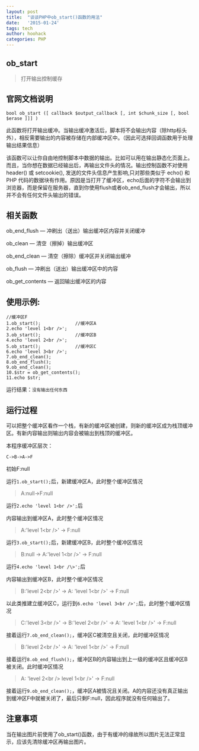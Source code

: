 ```yaml
---
layout: post
title:  "谈谈PHP中ob_start()函数的用法"
date:   '2015-01-24'
tags: tech
author: hoohack
categories: PHP
---
```


## ob_start
> 打开输出控制缓存

## 官网文档说明

    bool ob_start ([ callback $output_callback [, int $chunk_size [, bool $erase ]]] )
    
此函数将打开输出缓冲。当输出缓冲激活后，脚本将不会输出内容（除http标头外），相反需要输出的内容被存储在内部缓冲区中。（因此可选择回调函数用于处理输出结果信息）



该函数可以让你自由地控制脚本中数据的输出。比如可以用在输出静态化页面上。而且，当你想在数据已经输出后，再输出文件头的情况。输出控制函数不对使用 header() 或 setcookie(), 发送的文件头信息产生影响,只对那些类似于 echo() 和 PHP 代码的数据块有作用。原因是当打开了缓冲区，echo后面的字符不会输出到浏览器，而是保留在服务器，直到你使用flush或者ob_end_flush才会输出，所以并不会有任何文件头输出的错误。

## 相关函数

ob_end_flush — 冲刷出（送出）输出缓冲区内容并关闭缓冲

ob_clean — 清空（擦掉）输出缓冲区

ob_end_clean — 清空（擦除）缓冲区并关闭输出缓冲

ob_flush — 冲刷出（送出）输出缓冲区中的内容

ob_get_contents — 返回输出缓冲区的内容

## 使用示例:

    //缓冲区F
    1.ob_start();             //缓冲区A
    2.echo 'level 1<br />';
    3.ob_start();             //缓冲区B
    4.echo 'level 2<br />';
    5.ob_start();             //缓冲区C
    6.echo 'level 3<br />';
    7.ob_end_clean();
    8.ob_end_flush();
    9.ob_end_clean();
    10.$str = ob_get_contents();
    11.echo $str;
    
运行结果：`没有输出任何东西`

## 运行过程
可以把整个缓冲区看作一个栈，有新的缓冲区被创建，则新的缓冲区成为栈顶缓冲区。有新内容输出则输出内容会被输出到栈顶的缓冲区。

本程序缓冲区层次：
    
    C->B->A->F
    
初始F:null

运行`1.ob_start();`后，新建缓冲区A，此时整个缓冲区情况

> A:null->F:null

运行`2.echo 'level 1<br />';`后

内容输出到缓冲区A，此时整个缓冲区情况

> A:'level 1<br /\>' -> F:null

运行`3.ob_start();`后，新建缓冲区B，此时整个缓冲区情况

> B:null -> A:'level 1<br /\>' -> F:null

运行`4.echo 'level 1<br /\>';`后

内容输出到缓冲区B，此时整个缓冲区情况

> B:'level 2<br /\>' -> A: 'level 1<br /\>' -> F:null

以此类推建立缓冲区C，运行到`6.echo 'level 3<br />';`后，此时整个缓冲区情况

> C:'level 3<br /\>' -> B:'level 2<br /\>' -> A: 'level 1<br /\>' -> F:null

接着运行`7.ob_end_clean();`，缓冲区C被清空且关闭，此时缓冲区情况

> B:'level 2<br /\>' -> A: 'level 1<br /\>' -> F:null

接着运行`8.ob_end_flush();`，缓冲区B的内容输出到上一级的缓冲区且缓冲区B被关闭。此时缓冲区情况

> A: 'level 2<br /\> level 1<br /\>' -> F:null

接着运行`9.ob_end_clean();`，缓冲区A被情况且关闭。A的内容还没有真正输出到缓冲区F中就被关闭了，最后只剩F:null，因此程序就没有任何输出了。

## 注意事项
当在输出图片前使用了ob_start()函数，由于有缓冲的缘故所以图片无法正常显示，应该先清除缓冲区再输出图片。
    
